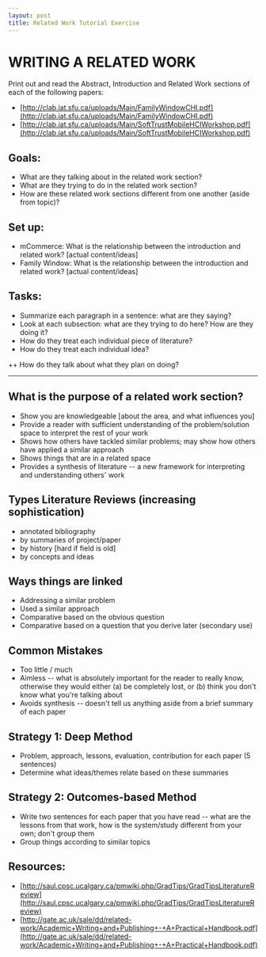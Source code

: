 ```yaml
---
layout: post
title: Related Work Tutorial Exercise
---
```


# WRITING A RELATED WORK

Print out and read the Abstract, Introduction and Related Work sections of each of the following papers:

* [http://clab.iat.sfu.ca/uploads/Main/FamilyWindowCHI.pdf](http://clab.iat.sfu.ca/uploads/Main/FamilyWindowCHI.pdf)
* [http://clab.iat.sfu.ca/uploads/Main/SoftTrustMobileHCIWorkshop.pdf](http://clab.iat.sfu.ca/uploads/Main/SoftTrustMobileHCIWorkshop.pdf)

## Goals:

* What are they talking about in the related work section?
* What are they trying to do in the related work section?
* How are these related work sections different from one another (aside from topic)?

## Set up:

* mCommerce: What is the relationship between the introduction and related work? [actual content/ideas]
* Family Window: What is the relationship between the introduction and related work? [actual content/ideas]

## Tasks:

* Summarize each paragraph in a sentence: what are they saying?
* Look at each subsection: what are they trying to do here? How are they doing it?
* How do they treat each individual piece of literature?
* How do they treat each individual idea?

++ How do they talk about what they plan on doing?

---

## What is the purpose of a related work section?

* Show you are knowledgeable [about the area, and what influences you]
* Provide a reader with sufficient understanding of the problem/solution space to interpret the rest of your work
* Shows how others have tackled similar problems; may show how others have applied a similar approach
* Shows things that are in a related space
* Provides a synthesis of literature -- a new framework for interpreting and understanding others' work

## Types Literature Reviews (increasing sophistication)

* annotated bibliography
* by summaries of project/paper
* by history [hard if field is old]
* by concepts and ideas

## Ways things are linked

* Addressing a similar problem
* Used a similar approach
* Comparative based on the obvious question
* Comparative based on a question that you derive later (secondary use)

## Common Mistakes

* Too little / much
* Aimless -- what is absolutely important for the reader to really know, otherwise they would either (a) be completely lost, or (b) think you don't know what you're talking about
* Avoids synthesis -- doesn't tell us anything aside from a brief summary of each paper

## Strategy 1: Deep Method

* Problem, approach, lessons, evaluation, contribution for each paper (5 sentences)
* Determine what ideas/themes relate based on these summaries

## Strategy 2: Outcomes-based Method

* Write two sentences for each paper that you have read -- what are the lessons from that work, how is the system/study different from your own; don't group them
* Group things according to similar topics

## Resources:

* [http://saul.cpsc.ucalgary.ca/pmwiki.php/GradTips/GradTipsLiteratureReview](http://saul.cpsc.ucalgary.ca/pmwiki.php/GradTips/GradTipsLiteratureReview)
* [http://gate.ac.uk/sale/dd/related-work/Academic+Writing+and+Publishing+-+A+Practical+Handbook.pdf](http://gate.ac.uk/sale/dd/related-work/Academic+Writing+and+Publishing+-+A+Practical+Handbook.pdf)
